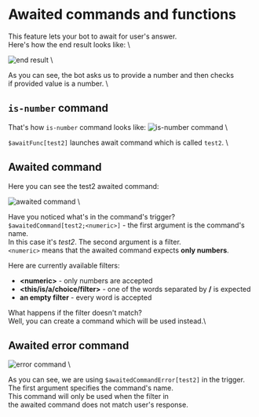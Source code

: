 # Awaited commands and functions

This feature lets your bot to await for user's answer. \
Here's how the end result looks like: \

![end result](https://i.imgur.com/rRRcIXA.jpg) \

As you can see, the bot asks us to provide a number and then checks \
if provided value is a number. \

## `is-number` command

That's how `is-number` command looks like:
![is-number command](https://i.imgur.com/WatX9MY.jpg) \

`$awaitFunc[test2]` launches await command which is called `test2`. \

## Awaited command
Here you can see the test2 awaited command:

![awaited command](https://i.imgur.com/gPJH5GC.jpg) \

Have you noticed what's in the command's trigger?\
`$awaitedCommand[test2;<numeric>]` - the first argument is the command's name.\
In this case it's *test2*. The second argument is a filter.\
`<numeric>` means that the awaited command expects **only numbers**.

Here are currently available filters:
- **\<numeric\>** - only numbers are accepted
- **<this/is/a/choice/filter>** - one of the words separated by **/** is expected
- **an empty filter** - every word is accepted

What happens if the filter doesn't match?\
Well, you can create a command which will be used instead.\

## Awaited error command

![error command](https://i.imgur.com/Y27bCZB.jpg) \

As you can see, we are using `$awaitedCommandError[test2]` in the trigger.\
The first argument specifies the command's name.\
This command will only be used when the filter in \
the awaited command does not match user's response.


